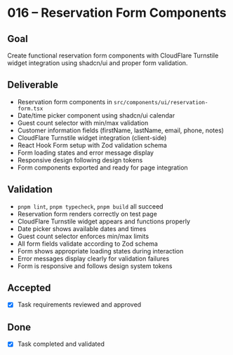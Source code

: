 # 016 – Reservation Form Components

## Goal

Create functional reservation form components with CloudFlare Turnstile widget integration using shadcn/ui and proper form validation.

## Deliverable

- Reservation form components in `src/components/ui/reservation-form.tsx`
- Date/time picker component using shadcn/ui calendar
- Guest count selector with min/max validation
- Customer information fields (firstName, lastName, email, phone, notes)
- CloudFlare Turnstile widget integration (client-side)
- React Hook Form setup with Zod validation schema
- Form loading states and error message display
- Responsive design following design tokens
- Form components exported and ready for page integration

## Validation

- `pnpm lint`, `pnpm typecheck`, `pnpm build` all succeed
- Reservation form renders correctly on test page
- CloudFlare Turnstile widget appears and functions properly
- Date picker shows available dates and times
- Guest count selector enforces min/max limits
- All form fields validate according to Zod schema
- Form shows appropriate loading states during interaction
- Error messages display clearly for validation failures
- Form is responsive and follows design system tokens

## Accepted

- [x] Task requirements reviewed and approved

## Done

- [x] Task completed and validated
